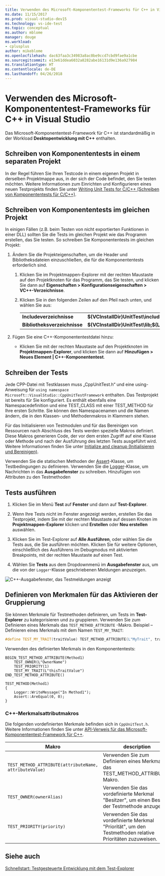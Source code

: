 ```yaml
---
title: Verwenden des Microsoft-Komponententest-Frameworks für C++ in Visual Studio
ms.date: 11/15/2017
ms.prod: visual-studio-dev15
ms.technology: vs-ide-test
ms.topic: conceptual
ms.author: mblome
manager: douge
ms.workload:
- cplusplus
author: mikeblome
ms.openlocfilehash: dac63faa3c34983a8ac0be9ccd7cbd9fae9a1cbe
ms.sourcegitcommit: e13e61ddea6032a8282abe16131d9e136a927984
ms.translationtype: HT
ms.contentlocale: de-DE
ms.lasthandoff: 04/26/2018
---
```

# <a name="use-the-microsoft-unit-testing-framework-for-c-in-visual-studio"></a>Verwenden des Microsoft-Komponententest-Frameworks für C++ in Visual Studio

Das Microsoft-Komponententest-Framework für C++ ist standardmäßig in der Workload **Desktopentwicklung mit C++** enthalten.

##  <a name="separate_project"></a> Schreiben von Komponententests in einem separaten Projekt
In der Regel führen Sie Ihren Testcode in einem eigenen Projekt in derselben Projektmappe aus, in der sich der Code befindet, den Sie testen möchten. Weitere Informationen zum Einrichten und Konfigurieren eines neuen Testprojekts finden Sie unter [Writing Unit Tests for C/C++ (Schreiben von Komponententests für C/C++)](writing-unit-tests-for-c-cpp.md).

##  <a name="same_project"></a> Schreiben von Komponententests im gleichen Projekt
In einigen Fällen (z.B. beim Testen von nicht exportierten Funktionen in einer DLL) sollten Sie die Tests im gleichen Projekt wie das Programm erstellen, das Sie testen. So schreiben Sie Komponententests im gleichen Projekt:

1.  Ändern Sie die Projekteigenschaften, um die Header und Bibliotheksdateien einzuschließen, die für die Komponententests erforderlich sind.

    1.  Klicken Sie im Projektmappen-Explorer mit der rechten Maustaste auf den Projektknoten für das Programm, das Sie testen, und klicken Sie dann auf **Eigenschaften > Konfigurationseigenschaften > VC++-Verzeichnisse**.

    3.  Klicken Sie in den folgenden Zeilen auf den Pfeil nach unten, und wählen Sie **<Edit>** aus:

        |||
        |-|-|
        |**Includeverzeichnisse**|**$(VCInstallDir)UnitTest\include;$(IncludePath)**|
        |**Bibliotheksverzeichnisse**|**$(VCInstallDir)UnitTest\lib;$(LibraryPath)**|

2.  Fügen Sie eine C++-Komponententestdatei hinzu:

    -   Klicken Sie mit der rechten Maustaste auf den Projektknoten im **Projektmappen-Explorer**, und klicken Sie dann auf **Hinzufügen > Neues Element | C++-Komponententest**.

## <a name="write-the-tests"></a>Schreiben der Tests
Jede CPP-Datei mit Testklassen muss „CppUnitTest.h“ und eine using-Anweisung für `using namespace Microsoft::VisualStudio::CppUnitTestFramework` enthalten. Das Testprojekt ist bereits für Sie konfiguriert. Es enthält ebenfalls eine Namespacedefinition und eine TEST_CLASS mit einer TEST_METHOD für Ihre ersten Schritte. Sie können den Namespacenamen und die Namen ändern, die in den Klassen- und Methodenmakros in Klammern stehen.

Für das Initialisieren von Testmodulen und für das Bereinigen von Ressourcen nach Abschluss des Tests werden spezielle Makros definiert. Diese Makros generieren Code, der vor dem ersten Zugriff auf eine Klasse oder Methode und nach der Ausführung des letzten Tests ausgeführt wird. Weitere Informationen finden Sie unter [Initialize and cleanup (Initialisieren und Bereinigen)](microsoft-visualstudio-testtools-cppunittestframework-api-reference.md#Initialize_and_cleanup).

Verwenden Sie die statischen Methoden der [Assert](microsoft-visualstudio-testtools-cppunittestframework-api-reference.md#general_asserts)-Klasse, um Testbedingungen zu definieren. Verwenden Sie die [Logger](microsoft-visualstudio-testtools-cppunittestframework-api-reference.md#logger)-Klasse, um Nachrichten in das **Ausgabefenster** zu schreiben. Hinzufügen von Attributen zu den Testmethoden

## <a name="run-the-tests"></a>Tests ausführen

1.  Klicken Sie im Menü **Test** auf **Fenster** und dann auf **Test-Explorer**.
2. Wenn Ihre Tests nicht im Fenster angezeigt werden, erstellen Sie das Testprojekt, indem Sie mit der rechten Maustaste auf dessen Knoten im **Projektmappen-Explorer** klicken und **Erstellen** oder **Neu erstellen** auswählen.

2.  Klicken Sie im Test-Explorer auf **Alle Ausführen**, oder wählen Sie die Tests aus, die Sie ausführen möchten. Klicken Sie für weitere Optionen, einschließlich des Ausführens im Debugmodus mit aktivierten Breakpoints, mit der rechten Maustaste auf einen Test.
3. Wählen Sie **Tests** aus dem Dropdownmenü im **Ausgabefenster** aus, um die von der `Logger`-Klasse geschriebenen Meldungen anzuzeigen.

  ![C++-Ausgabefenster, das Testmeldungen anzeigt](media/cpp-test-output-window.png "Ausgabefenster")

## <a name="define-traits-to-enable-grouping"></a>Definieren von Merkmalen für das Aktivieren der Gruppierung
Sie können Merkmale für Testmethoden definieren, um Tests im **Test-Explorer** zu kategorisieren und zu gruppieren. Verwenden Sie zum Definieren eines Merkmals das `TEST_METHOD_ATTRIBUTE` -Makro. Beispiel – Definieren eines Merkmals mit dem Namen `TEST_MY_TRAIT`:

```cpp
#define TEST_MY_TRAIT(traitValue) TEST_METHOD_ATTRIBUTE(L"MyTrait", traitValue)
```

 Verwenden des definierten Merkmals in den Komponententests:

```
BEGIN_TEST_METHOD_ATTRIBUTE(Method1)
    TEST_OWNER(L"OwnerName")
    TEST_PRIORITY(1)
    TEST_MY_TRAIT(L"thisTraitValue")
END_TEST_METHOD_ATTRIBUTE()

TEST_METHOD(Method1)
{
    Logger::WriteMessage("In Method1");
    Assert::AreEqual(0, 0);
}
```

### <a name="c-trait-attribute-macros"></a>C++-Merkmalsattributmakros
  Die folgenden vordefinierten Merkmale befinden sich in `CppUnitTest.h`. Weitere Informationen finden Sie unter [API-Verweis für das Microsoft-Komponententest-Framework für C++](microsoft-visualstudio-testtools-cppunittestframework-api-reference.md).

|Makro|description|
|-----------|-----------------|
|`TEST_METHOD_ATTRIBUTE(attributeName, attributeValue)`|Verwenden Sie zum Definieren eines Merkmals das TEST_METHOD_ATTRIBUTE-Makro.|
|`TEST_OWNER(ownerAlias)`|Verwenden Sie das vordefinierte Merkmal "Besitzer", um einen Besitzer der Testmethode anzugeben.|
|`TEST_PRIORITY(priority)`|Verwenden Sie das vordefinierte Merkmal "Priorität", um den Testmethoden relative Prioritäten zuzuweisen.|


## <a name="see-also"></a>Siehe auch
[Schnellstart: Testgesteuerte Entwicklung mit dem Test-Explorer](../test/quick-start-test-driven-development-with-test-explorer.md)

